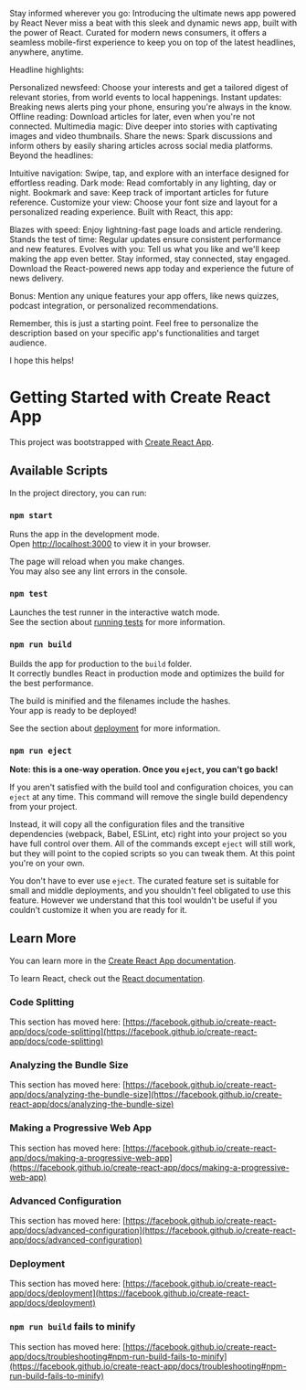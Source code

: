 Stay informed wherever you go: Introducing the ultimate news app powered by React
Never miss a beat with this sleek and dynamic news app, built with the power of React. Curated for modern news consumers, it offers a seamless mobile-first experience to keep you on top of the latest headlines, anywhere, anytime.

Headline highlights:

Personalized newsfeed: Choose your interests and get a tailored digest of relevant stories, from world events to local happenings.
Instant updates: Breaking news alerts ping your phone, ensuring you're always in the know.
Offline reading: Download articles for later, even when you're not connected.
Multimedia magic: Dive deeper into stories with captivating images and video thumbnails.
Share the news: Spark discussions and inform others by easily sharing articles across social media platforms.
Beyond the headlines:

Intuitive navigation: Swipe, tap, and explore with an interface designed for effortless reading.
Dark mode: Read comfortably in any lighting, day or night.
Bookmark and save: Keep track of important articles for future reference.
Customize your view: Choose your font size and layout for a personalized reading experience.
Built with React, this app:

Blazes with speed: Enjoy lightning-fast page loads and article rendering.
Stands the test of time: Regular updates ensure consistent performance and new features.
Evolves with you: Tell us what you like and we'll keep making the app even better.
Stay informed, stay connected, stay engaged. Download the React-powered news app today and experience the future of news delivery.

Bonus: Mention any unique features your app offers, like news quizzes, podcast integration, or personalized recommendations.

Remember, this is just a starting point. Feel free to personalize the description based on your specific app's functionalities and target audience.

I hope this helps!




# Getting Started with Create React App

This project was bootstrapped with [Create React App](https://github.com/facebook/create-react-app).

## Available Scripts

In the project directory, you can run:

### `npm start`

Runs the app in the development mode.\
Open [http://localhost:3000](http://localhost:3000) to view it in your browser.

The page will reload when you make changes.\
You may also see any lint errors in the console.

### `npm test`

Launches the test runner in the interactive watch mode.\
See the section about [running tests](https://facebook.github.io/create-react-app/docs/running-tests) for more information.

### `npm run build`

Builds the app for production to the `build` folder.\
It correctly bundles React in production mode and optimizes the build for the best performance.

The build is minified and the filenames include the hashes.\
Your app is ready to be deployed!

See the section about [deployment](https://facebook.github.io/create-react-app/docs/deployment) for more information.

### `npm run eject`

**Note: this is a one-way operation. Once you `eject`, you can't go back!**

If you aren't satisfied with the build tool and configuration choices, you can `eject` at any time. This command will remove the single build dependency from your project.

Instead, it will copy all the configuration files and the transitive dependencies (webpack, Babel, ESLint, etc) right into your project so you have full control over them. All of the commands except `eject` will still work, but they will point to the copied scripts so you can tweak them. At this point you're on your own.

You don't have to ever use `eject`. The curated feature set is suitable for small and middle deployments, and you shouldn't feel obligated to use this feature. However we understand that this tool wouldn't be useful if you couldn't customize it when you are ready for it.

## Learn More

You can learn more in the [Create React App documentation](https://facebook.github.io/create-react-app/docs/getting-started).

To learn React, check out the [React documentation](https://reactjs.org/).

### Code Splitting

This section has moved here: [https://facebook.github.io/create-react-app/docs/code-splitting](https://facebook.github.io/create-react-app/docs/code-splitting)

### Analyzing the Bundle Size

This section has moved here: [https://facebook.github.io/create-react-app/docs/analyzing-the-bundle-size](https://facebook.github.io/create-react-app/docs/analyzing-the-bundle-size)

### Making a Progressive Web App

This section has moved here: [https://facebook.github.io/create-react-app/docs/making-a-progressive-web-app](https://facebook.github.io/create-react-app/docs/making-a-progressive-web-app)

### Advanced Configuration

This section has moved here: [https://facebook.github.io/create-react-app/docs/advanced-configuration](https://facebook.github.io/create-react-app/docs/advanced-configuration)

### Deployment

This section has moved here: [https://facebook.github.io/create-react-app/docs/deployment](https://facebook.github.io/create-react-app/docs/deployment)

### `npm run build` fails to minify

This section has moved here: [https://facebook.github.io/create-react-app/docs/troubleshooting#npm-run-build-fails-to-minify](https://facebook.github.io/create-react-app/docs/troubleshooting#npm-run-build-fails-to-minify)
